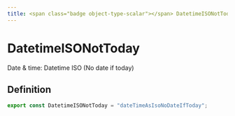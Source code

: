 ```yaml
---
title: <span class="badge object-type-scalar"></span> DatetimeISONotToday
---
```

# <span class="badge object-type-scalar"></span> DatetimeISONotToday

Date & time: Datetime ISO (No date if today)

## Definition

```typescript
export const DatetimeISONotToday = "dateTimeAsIsoNoDateIfToday";

```

